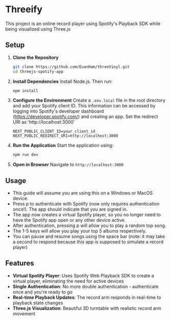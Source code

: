 # Threeify

This project is an online record player using Spotify's Playback SDK while being visualized using Three.js

## Setup

1. **Clone the Repository**
   ```bash
   git clone https://github.com/EuanHam/threeVinyl.git
   cd threejs-spotify-app
   ```

2. **Install Dependencies**
   Install Node.js. Then run:
   ```bash
   npm install
   ```

3. **Configure the Environment**
   Create a `.env.local` file in the root directory and add your Spotify client ID. This information can be accessed by logging into Spotify's developer dashboard (https://developer.spotify.com/) and creating an app. Set the redirect URI as 'http://localhost:3000'
   ```
   NEXT_PUBLIC_CLIENT_ID=your_client_id
   NEXT_PUBLIC_REDIRECT_URI=http://localhost:3000
   ```

4. **Run the Application**
   Start the application using:
   ```bash
   npm run dev
   ```

5. **Open in Browser**
   Navigate to `http://localhost:3000`

## Usage
- This guide will assume you are using this on a Windows or MacOS device.
- Press p to authenticate with Spotify (now only requires authentication once!). The app should indicate that you are signed in.
- The app now creates a virtual Spotify player, so you no longer need to have the Spotify app open or any other device active.
- After authentication, pressing p will allow you to play a random top song.
- The 1-5 keys will allow you play your top 5 albums respectively.
- You can pause and resume songs using the space bar (note: it may take a second to respond because this app is supposed to simulate a record player)

## Features
- **Virtual Spotify Player**: Uses Spotify Web Playback SDK to create a virtual player, eliminating the need for active devices
- **Single Authentication**: No more double authentication - authenticate once and you're ready to go
- **Real-time Playback Updates**: The record arm responds in real-time to playback state changes
- **Three.js Visualization**: Beautiful 3D turntable with realistic record arm movement